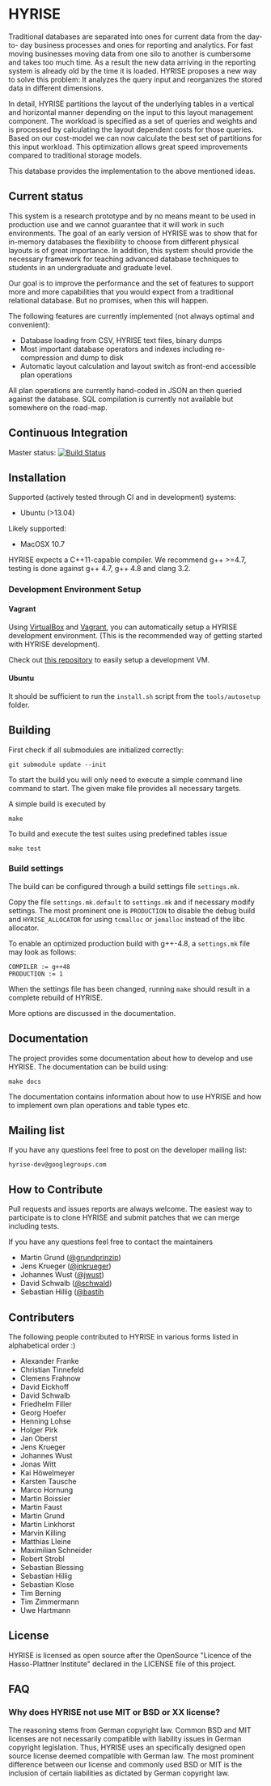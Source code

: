 # HYRISE

Traditional databases are separated into ones for current data from the day-to-
day business processes and ones for reporting and analytics. For fast moving
businesses moving data from one silo to another is cumbersome and takes too
much time. As a result the new data arriving in the reporting system is already
old by the time it is loaded. HYRISE proposes a new way to solve this problem:
It analyzes the query input and reorganizes the stored data in different
dimensions.

In detail, HYRISE partitions the layout of the underlying tables in a vertical
and horizontal manner depending on the input to this layout management
component. The workload is specified as a set of queries and weights and is
processed by calculating the layout dependent costs for those queries. Based on
our cost-model we can now calculate the best set of partitions for this input
workload. This optimization allows great speed improvements compared to
traditional storage models.

This database provides the implementation to the above mentioned ideas. 

## Current status

This system is a research prototype and by no means meant to be used in
production use and we cannot guarantee that it will work in such environments.
The goal of an early version of HYRISE was to show that for in-memory databases
the flexibility to choose from different physical layouts is of great
importance. In addition, this system should provide the necessary framework for
teaching advanced database techniques to students in an undergraduate and
graduate level.

Our goal is to improve the performance and the set of features to support more
and more capabilities that you would expect from a traditional relational
database. But no promises, when this will happen.

The following features are currently implemented (not always optimal and convenient):

  * Database loading from CSV, HYRISE text files, binary dumps 
  * Most important database operators and indexes including re-compression and dump to disk
  * Automatic layout calculation and layout switch as front-end accessible plan operations

All plan operations are currently hand-coded in JSON an then queried against
the database. SQL compilation is currently not available but somewhere on the
road-map.

## Continuous Integration

Master status: [![Build Status](https://travis-ci.org/hyrise/hyrise.png?branch=master)](https://travis-ci.org/hyrise/hyrise)

## Installation

Supported (actively tested through CI and in development) systems:

* Ubuntu (>13.04)

Likely supported:

* MacOSX 10.7

HYRISE expects a C++11-capable compiler. We recommend g++ >=4.7, testing is done against g++ 4.7, g++ 4.8 and clang 3.2.

### Development Environment Setup

#### Vagrant

Using [VirtualBox](http://virtualbox.org) and [Vagrant](http://vagrantup.com), you can automatically setup a HYRISE development environment. (This is the recommended way of getting started with HYRISE development).

Check out [this repository](https://github.com/hyrise/hyrise_puppet/) to easily setup a development VM.

#### Ubuntu

It should be sufficient to run the `install.sh` script from the `tools/autosetup` folder.
  
## Building

First check if all submodules are initialized correctly:

    git submodule update --init

To start the build you will only need to execute a simple command line command
to start. The given make file provides all necessary targets. 

A simple build is executed by

    make

To build and execute the test suites using predefined tables issue

    make test

### Build settings

The build can be configured through a build settings file `settings.mk`.

Copy the file `settings.mk.default` to `settings.mk` and if necessary
modify settings. The most prominent one is `PRODUCTION` to
disable the debug build and `HYRISE_ALLOCATOR` for using `tcmalloc` or
`jemalloc` instead of the libc allocator.

To enable an optimized production build with g++-4.8, a `settings.mk` file 
may look as follows:

    COMPILER := g++48
    PRODUCTION := 1

When the settings file has been changed, running `make` should result in a
complete rebuild of HYRISE.

More options are discussed in the documentation.

## Documentation

The project provides some documentation about how to develop and use HYRISE.
The documentation can be build using:

    make docs

The documentation contains information about how to use HYRISE and how to
implement own plan operations and table types etc. 

## Mailing list

If you have any questions feel free to post on the developer mailing list:

    hyrise-dev@googlegroups.com

## How to Contribute

Pull requests and issues reports are always welcome. The easiest way to
participate is to clone HYRISE and submit patches that we can merge including
tests.

If you have any questions feel free to contact the maintainers

  * Martin Grund ([@grundprinzip](https://github.com/grundprinzip))
  * Jens Krueger ([@jnkrueger](https://github.com/jnkrueger))
  * Johannes Wust ([@jwust](https://github.com/jwust))
  * David Schwalb ([@schwald](https://github.com/schwald))
  * Sebastian Hillig ([@bastih]((https://github.com/bastih))

## Contributers

The following people contributed to HYRISE in various forms listed in
alphabetical order :)

  * Alexander Franke
  * Christian Tinnefeld
  * Clemens Frahnow
  * David Eickhoff
  * David Schwalb
  * Friedhelm Filler
  * Georg Hoefer
  * Henning Lohse
  * Holger Pirk
  * Jan Oberst
  * Jens Krueger
  * Johannes Wust
  * Jonas Witt
  * Kai Höwelmeyer
  * Karsten Tausche
  * Marco Hornung
  * Martin Boissier
  * Martin Faust
  * Martin Grund
  * Martin Linkhorst
  * Marvin Killing
  * Matthias Lleine
  * Maximilian Schneider
  * Robert Strobl
  * Sebastian Blessing
  * Sebastian Hillig
  * Sebastian Klose
  * Tim Berning
  * Tim Zimmermann
  * Uwe Hartmann

## License

HYRISE is licensed as open source after the OpenSource "Licence of the Hasso-Plattner Institute" declared in the LICENSE file of this project. 

## FAQ 

### Why does HYRISE not use MIT or BSD or XX license?

The reasoning stems from German copyright law. Common BSD and MIT licenses are not necessarily compatible with liability issues in German copyright legislation. Thus, HYRISE uses an specifically designed open source license deemed compatible with German law. The most prominent difference between our license and commonly used BSD or MIT is the inclusion of certain liabilities as dictated by German copyright law.
